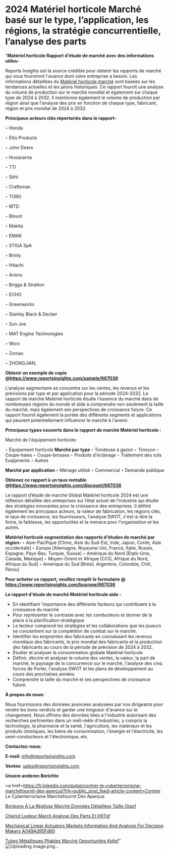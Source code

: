 # 2024 Matériel horticole Marché basé sur le type, l’application, les régions, la stratégie concurrentielle, l’analyse des parts

"<strong>Matériel horticole Rapport d'étude de marché avec des informations utiles-</strong>

Reports Insights est la source crédible pour obtenir les rapports de marché qui vous fourniront l'avance dont votre entreprise a besoin. Les informations détaillées du <a href=https://www.reportsinsights.com/sample/667036>Matériel horticole marché</a> sont basées sur les tendances actuelles et les jalons historiques. Ce rapport fournit une analyse du volume de production sur le marché mondial et également sur chaque type de 2024 à 2032. Il mentionne également le volume de production par région ainsi que l'analyse des prix en fonction de chaque type, fabricant, région et prix mondial de 2024 à 2032.

<b>Principaux acteurs clés répertoriés dans le rapport-</b>

‣ Honda

‣ Ellis Products

‣ John Deere

‣ Husqvarna

‣ TTI

‣ Stihl

‣ Craftsman

‣ TORO

‣ MTD

‣ Blount

‣ Makita

‣ EMAK

‣ STIGA SpA

‣ Brinly

‣ Hitachi

‣ Ariens

‣ Briggs & Stratton

‣ ECHO

‣ Greenworks

‣ Stanley Black & Decker

‣ Sun Joe

‣ MAT Engine Technologies

‣ Worx

‣ Zomax

‣ ZHONGJIAN,

<strong><b>Obtenir un exemple de copie @</b></strong><a href=https://www.reportsinsights.com/sample/667036><strong><b>https://www.reportsinsights.com/sample/667036</b></strong></a>

L'analyse segmentaire se concentre sur les ventes, les revenus et les prévisions par type et par application pour la période 2024-2032. Le rapport de marché Matériel horticole étudie l'essence du marché dans de nombreuses régions du monde et aide à comprendre non seulement la taille du marché, mais également ses perspectives de croissance future. Ce rapport fournit également la portée des différents segments et applications qui peuvent potentiellement influencer le marché à l'avenir.

<strong>Principaux types couverts dans le rapport de marché Matériel horticole :</strong>

Marché de l'équipement horticole:

‣  Équipement horticole <strong> Marché <strong> par type </strong> </strong>
‣ Tondeuse à gazon
‣ Tronçon
‣ Coupe-haies
‣ Coupe-brosses
‣ Produits d'éclairage
‣ Traitement des sols Euqipments
‣ Autres

<strong>Marché par application </strong>
‣ Ménage utilisé
‣ Commercial
‣ Demande publique

<strong><b>Obtenez ce rapport à un taux rentable @</b></strong><a href=https://www.reportsinsights.com/discount/667036><strong><b>https://www.reportsinsights.com/discount/667036</b></strong></a>

Le rapport d’étude de marché Global Matériel horticole 2024 est une réflexion détaillée des entreprises sur l’état actuel de l’industrie qui étudie des stratégies innovantes pour la croissance des entreprises. Il définit également les principaux acteurs, la valeur de fabrication, les régions clés, le taux de croissance, les fournisseurs, l'analyse SWOT, c'est-à-dire la force, la faiblesse, les opportunités et la menace pour l'organisation et les autres.

<strong>Matériel horticole segmentation des rapports d'études de marché par région-</strong>
‣ Asie-Pacifique [Chine, Asie du Sud-Est, Inde, Japon, Corée, Asie occidentale]
‣ Europe [Allemagne, Royaume-Uni, France, Italie, Russie, Espagne, Pays-Bas, Turquie, Suisse]
‣ Amérique du Nord [États-Unis, Canada, Mexique]
‣ Moyen-Orient et Afrique [CCG, Afrique du Nord, Afrique du Sud]
‣ Amérique du Sud [Brésil, Argentine, Colombie, Chili, Pérou]

<strong>Pour acheter ce rapport, veuillez remplir le formulaire @   <a href=https://www.reportsinsights.com/buynow/667036>https://www.reportsinsights.com/buynow/667036</a></strong>

<strong>Le rapport d'étude de marché Matériel horticole aide -</strong>
<ul>
  <li>En identifiant 'importance des différents facteurs qui contribuent à la croissance du marché</li>
  <li>Pour représenter le contraste avec les conducteurs et donner de la place à la planification stratégique</li>
  <li>Le lecteur comprend les stratégies et les collaborations que les joueurs se concentrent sur la compétition de combat sur le marché.</li>
  <li>Identifier les empreintes des fabricants en connaissant les revenus mondiaux des fabricants, le prix mondial des fabricants et la production des fabricants au cours de la période de prévision de 2024 à 2032.</li>
  <li>Étudier et analyser la consommation globale Matériel horticole</li>
  <li>Définir, décrire et analyser le volume des ventes, la valeur, la part de marché, le paysage de la concurrence sur le marché, l'analyse des cinq forces de Porter, l'analyse SWOT et les plans de développement au cours des prochaines années.</li>
  <li>Comprendre la taille du marché et ses perspectives de croissance future.</li>
</ul>
<strong>À propos de nous:</strong>

Nous fournissons des données avancées analysées par nos dirigeants pour rendre les bons verdicts et garder une longueur d'avance sur le changement. Nous offrons des données liées à l'industrie autorisant des recherches pertinentes dans un méli-mélo d'industries, y compris la technologie, la pharmacie et la santé, l'agriculture, les matériaux et les produits chimiques, les biens de consommation, l'énergie et l'électricité, les semi-conducteurs et l'électronique, etc.

<strong>Contactez-nous:</strong>

<strong>E-mail:</strong> <a href=mailto:info@reportsinsights.com>info@reportsinsights.com</a>

<strong>Ventes</strong>: <a href=mailto:sales@reportsinsights.com>sales@reportsinsights.com</a>

<strong>Unsere anderen Berichte</strong>

<a href=https://fr.linkedin.com/pulse/contrer-le-cyberterrorisme-marchéfournit-des-aperçus?trk=public_post_feed-article-content>Contrer Le Cyberterrorisme Marchéfournit Des Aperçus</a>

<a href=https://fr.linkedin.com/pulse/bonbons-à-la-réglisse-marché-données-détaillées-taille-otaxf/>Bonbons À La Réglisse Marché Données Détaillées Taille Otaxf</a>

<a href=https://www.linkedin.com/pulse/chariot-%C3%A9l%C3%A9vateur-march%C3%A9-analyse-des-parts-et-h9tgf/>Chariot Lvateur March Analyse Des Parts Et H9Tgf</a>

<a href=https://medium.com/@devikamore1785434/mechanical-linear-actuators-markets-information-and-analysis-for-decision-makers-a049ad95fd60>Mechanical Linear Actuators Markets Information And Analysis For Decision Makers A049Ad95Fd60</a>

<a href=https://fr.linkedin.com/pulse/tubes-métalliques-pliables-marché-opportunités-kqfpf/>Tubes Métalliques Pliables Marché Opportunités Kqfpf</a>"
![Uploading image.png…]()
